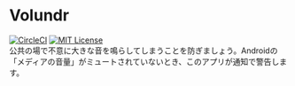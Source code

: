 # Volundr
[![CircleCI](https://circleci.com/gh/ciffelia/Volundr.svg?style=svg)](https://circleci.com/gh/ciffelia/Volundr)
[![MIT License](https://img.shields.io/badge/license-MIT-brightgreen.svg?style=flat)](LICENSE)  
公共の場で不意に大きな音を鳴らしてしまうことを防ぎましょう。Androidの「メディアの音量」がミュートされていないとき、このアプリが通知で警告します。
